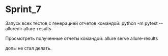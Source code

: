 # Sprint_7
Запуск всех тестов с генерацией отчетов командой: python -m pytest --alluredir allure-results

Просмотреть полученные отчеты командой: allure serve allure-results

допы не стал делать.